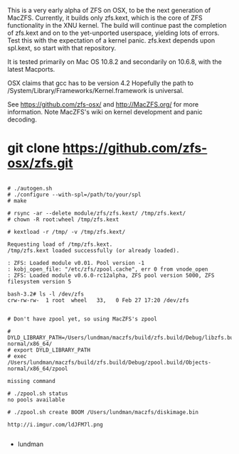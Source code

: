This is a very early alpha of ZFS on OSX, to be the next generation of MacZFS.
Currently, it builds only zfs.kext, which is the core of ZFS functionality
in the XNU kernel.  The build will continue
past the completion of zfs.kext and on to the yet-unported userspace, yielding
lots of errors.  Test this with the expectation of a kernel panic.
zfs.kext depends upon spl.kext, so start with that repository.

It is tested primarily on Mac OS 10.8.2 and secondarily on 10.6.8, with 
the latest Macports.

OSX claims that gcc has to be version 4.2
Hopefully the path to /System/Library/Frameworks/Kernel.framework is universal.

See https://github.com/zfs-osx/ and http://MacZFS.org/ for more information.
Note MacZFS's wiki on kernel development and panic decoding.

# git clone https://github.com/zfs-osx/zfs.git

```

# ./autogen.sh
# ./configure --with-spl=/path/to/your/spl
# make

# rsync -ar --delete module/zfs/zfs.kext/ /tmp/zfs.kext/
# chown -R root:wheel /tmp/zfs.kext

# kextload -r /tmp/ -v /tmp/zfs.kext/

Requesting load of /tmp/zfs.kext.
/tmp/zfs.kext loaded successfully (or already loaded).

: ZFS: Loaded module v0.01. Pool version -1
: kobj_open_file: "/etc/zfs/zpool.cache", err 0 from vnode_open
: ZFS: Loaded module v0.6.0-rc12alpha, ZFS pool version 5000, ZFS filesystem version 5

bash-3.2# ls -l /dev/zfs
crw-rw-rw-  1 root  wheel   33,   0 Feb 27 17:20 /dev/zfs


# Don't have zpool yet, so using MacZFS's zpool

# DYLD_LIBRARY_PATH=/Users/lundman/maczfs/build/zfs.build/Debug/libzfs.build/Objects-normal/x86_64/
# export DYLD_LIBRARY_PATH
# exec /Users/lundman/maczfs/build/zfs.build/Debug/zpool.build/Objects-normal/x86_64/zpool

missing command

# ./zpool.sh status
no pools available

# ./zpool.sh create BOOM /Users/lundman/maczfs/diskimage.bin

http://i.imgur.com/ldJFM7l.png


```

- lundman

